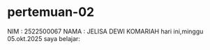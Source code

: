 # pertemuan-02
NIM : 2522500067
NAMA : JELISA DEWI KOMARIAH
hari ini,minggu 05.okt.2025 saya belajar:
